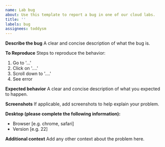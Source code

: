 ```yaml
---
name: Lab bug
about: Use this template to report a bug in one of our cloud labs.
title: ''
labels: bug
assignees: toddysm
---
```

**Describe the bug**
A clear and concise description of what the bug is.

**To Reproduce**
Steps to reproduce the behavior:
1. Go to '...'
2. Click on '....'
3. Scroll down to '....'
4. See error

**Expected behavior**
A clear and concise description of what you expected to happen.

**Screenshots**
If applicable, add screenshots to help explain your problem.

**Desktop (please complete the following information):**
 - Browser [e.g. chrome, safari]
 - Version [e.g. 22]

**Additional context**
Add any other context about the problem here.
